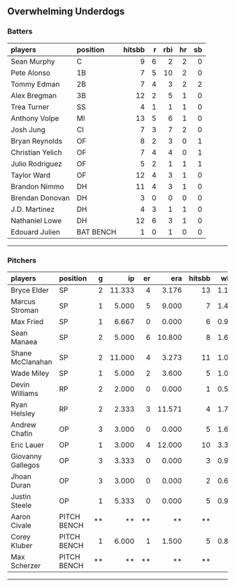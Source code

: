 ## Overwhelming Underdogs

### Batters

 
|players          |position  | hitsbb|  r| rbi| hr| sb| 
|:----------------|:---------|------:|--:|---:|--:|--:| 
|Sean Murphy      |C         |      9|  6|   2|  2|  0| 
|Pete Alonso      |1B        |      7|  5|  10|  2|  0| 
|Tommy Edman      |2B        |      7|  4|   3|  2|  2| 
|Alex Bregman     |3B        |     12|  2|   5|  1|  0| 
|Trea Turner      |SS        |      4|  1|   1|  1|  0| 
|Anthony Volpe    |MI        |     13|  5|   6|  1|  0| 
|Josh Jung        |CI        |      7|  3|   7|  2|  0| 
|Bryan Reynolds   |OF        |      8|  2|   3|  0|  1| 
|Christian Yelich |OF        |      7|  4|   4|  0|  1| 
|Julio Rodriguez  |OF        |      5|  2|   1|  1|  1| 
|Taylor Ward      |OF        |     12|  4|   3|  1|  0| 
|Brandon Nimmo    |DH        |     11|  4|   3|  1|  0| 
|Brendan Donovan  |DH        |      3|  0|   0|  0|  0| 
|J.D. Martinez    |DH        |      4|  3|   1|  1|  0| 
|Nathaniel Lowe   |DH        |     12|  6|   3|  1|  0| 
|Edouard Julien   |BAT BENCH |      1|  0|   1|  0|  0| 

* * *

### Pitchers

 
|players           |position    |  g|     ip| er|    era| hitsbb|  whip| so|  w| sv| 
|:-----------------|:-----------|--:|------:|--:|------:|------:|-----:|--:|--:|--:| 
|Bryce Elder       |SP          |  2| 11.333|  4|  3.176|     13| 1.147|  9|  0|  0| 
|Marcus Stroman    |SP          |  1|  5.000|  5|  9.000|      7| 1.400|  5|  0|  0| 
|Max Fried         |SP          |  1|  6.667|  0|  0.000|      6| 0.900|  5|  0|  0| 
|Sean Manaea       |SP          |  2|  5.000|  6| 10.800|      8| 1.600|  5|  0|  0| 
|Shane McClanahan  |SP          |  2| 11.000|  4|  3.273|     11| 1.000| 15|  1|  0| 
|Wade Miley        |SP          |  1|  5.000|  2|  3.600|      5| 1.000|  3|  1|  0| 
|Devin Williams    |RP          |  2|  2.000|  0|  0.000|      1| 0.500|  2|  0|  1| 
|Ryan Helsley      |RP          |  2|  2.333|  3| 11.571|      4| 1.714|  3|  0|  0| 
|Andrew Chafin     |OP          |  3|  3.000|  0|  0.000|      5| 1.667|  5|  1|  1| 
|Eric Lauer        |OP          |  1|  3.000|  4| 12.000|     10| 3.333|  4|  0|  0| 
|Giovanny Gallegos |OP          |  3|  3.333|  0|  0.000|      3| 0.900|  3|  0|  0| 
|Jhoan Duran       |OP          |  3|  3.000|  0|  0.000|      2| 0.667|  4|  0|  1| 
|Justin Steele     |OP          |  1|  5.333|  0|  0.000|      5| 0.938|  5|  1|  0| 
|Aaron Civale      |PITCH BENCH | **|     **| **|     **|     **|    **| **| **| **| 
|Corey Kluber      |PITCH BENCH |  1|  6.000|  1|  1.500|      5| 0.833|  3|  1|  0| 
|Max Scherzer      |PITCH BENCH | **|     **| **|     **|     **|    **| **| **| **| 


* * *


